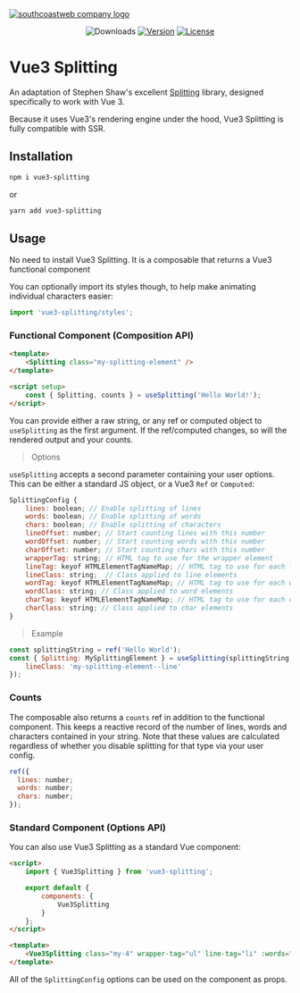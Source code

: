 <a href="https://southcoastweb.co.uk" target="_blank" alt="Link to southcoastweb's website">
    <picture>
      <source media="(prefers-color-scheme: dark)" srcset="https://southcoastweb.co.uk/images/new-scw-logo-dark.svg">
      <source media="(prefers-color-scheme: light)" srcset="https://southcoastweb.co.uk/images/new-scw-logo.svg">
      <img alt="southcoastweb company logo" src="https://southcoastweb.co.uk/images/new-scw-logo.svg">
    </picture>
</a>

<p align="center">
  <img src="https://img.shields.io/npm/dm/vue3-splitting.svg" alt="Downloads"></a>
  <a href="https://www.npmjs.com/package/vue3-splitting"><img src="https://img.shields.io/npm/v/vue3-splitting.svg" alt="Version"></a>
  <a href="https://github.com/craigrileyuk/vue3-splitting/blob/main/LICENSE"><img src="https://img.shields.io/npm/l/vue3-splitting.svg" alt="License"></a>
</p>

# Vue3 Splitting

An adaptation of Stephen Shaw's excellent <a href="https://splitting.js.org/" alt="Go to the original Splitting website" target="_blank">Splitting</a> library, designed specifically to work with Vue 3.

Because it uses Vue3's rendering engine under the hood, Vue3 Splitting is fully compatible with SSR.

## Installation

```sh
npm i vue3-splitting
```

or

```sh
yarn add vue3-splitting
```

## Usage

No need to install Vue3 Splitting. It is a composable that returns a Vue3 functional component

You can optionally import its styles though, to help make animating individual characters easier:

```js
import 'vue3-splitting/styles';
```

### **Functional Component (Composition API)**

```html
<template>
	<Splitting class="my-splitting-element" />
</template>

<script setup>
	const { Splitting, counts } = useSplitting('Hello World!');
</script>
```

You can provide either a raw string, or any ref or computed object to `useSplitting` as the first argument. If the ref/computed changes, so will the rendered output and your counts.

> Options

`useSplitting` accepts a second parameter containing your user options. This can be either a standard JS object, or a Vue3 `Ref` or `Computed`:

```js
SplittingConfig {
	lines: boolean; // Enable splitting of lines
	words: boolean; // Enable splitting of words
	chars: boolean; // Enable splitting of characters
	lineOffset: number; // Start counting lines with this number
	wordOffset: number; // Start counting words with this number
	charOffset: number; // Start counting chars with this number
	wrapperTag: string; // HTML tag to use for the wrapper element
	lineTag: keyof HTMLElementTagNameMap; // HTML tag to use for each line element
	lineClass: string;  // Class applied to line elements
	wordTag: keyof HTMLElementTagNameMap; // HTML tag to use for each word element
	wordClass: string; // Class applied to word elements
	charTag: keyof HTMLElementTagNameMap; // HTML tag to use for each char element
	charClass: string; // Class applied to char elements
}
```

> Example

```js
const splittingString = ref('Hello World');
const { Splitting: MySplittingElement } = useSplitting(splittingString, {
	lineClass: 'my-splitting-element--line'
});
```

### Counts

The composable also returns a `counts` ref in addition to the functional component. This keeps a reactive record of the number of lines, words and characters contained in your string. Note that these values are calculated regardless of whether you disable splitting for that type via your user config.

```js
ref({
  lines: number;
  words: number;
  chars: number;
});
```

### **Standard Component (Options API)**

You can also use Vue3 Splitting as a standard Vue component:

```html
<script>
	import { Vue3Splitting } from 'vue3-splitting';

	export default {
		components: {
			Vue3Splitting
		}
	};
</script>

<template>
	<Vue3Splitting class="my-4" wrapper-tag="ul" line-tag="li" :words="false">Hello World!</Vue3Splitting>
</template>
```

All of the `SplittingConfig` options can be used on the component as props.
